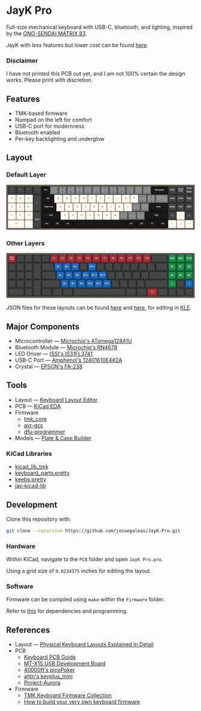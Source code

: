 # JayK Pro
Full-size mechanical keyboard with USB-C, bluetooth, and lighting, inspired by the [ONO-SENDAI MATRIX 83](https://imgur.com/a/v5pzh#FiXKcm0).

JayK with *less* features but lower cost can be found [here](https://github.com/josuegaleas/JayK).

### Disclaimer
I have not printed this PCB out yet, and I am not 100% certain the design works. Please print with discretion.

## Features
- TMK-based firmware
- Numpad on the left for comfort
- USB-C port for modernness
- Bluetooth enabled
- Per-key backlighting and underglow

## Layout
### Default Layer
![Default Layer](https://raw.githubusercontent.com/josuegaleas/jay-images/master/keyboard.png)
### Other Layers
![Other Layers](https://raw.githubusercontent.com/josuegaleas/jay-images/master/keyboard_Layers.png)

JSON files for these layouts can be found [here](https://gist.github.com/josuegaleas/417a4ff5fc216ecdc7868effc9a7b36f) and [here](https://gist.github.com/josuegaleas/c81fd5085f4eeaf2fcede5950b9f7410), for editing in [KLE](http://www.keyboard-layout-editor.com/).

## Major Components
- Microcontroller — [Microchip's ATxmega128A1U](https://www.microchip.com/wwwproducts/en/ATxmega128A1U)
- Bluetooth Module — [Microchip's RN4678](https://www.microchip.com/wwwproducts/en/RN4678)
- LED Driver — [ISSI's IS31FL3741](http://www.issi.com/WW/pdf/IS31FL3741.pdf)
- USB-C Port — [Amphenol's 12401610E4#2A](https://www.amphenol-icc.com/usb-3-1-type-c-gen-2-12401610e42a.html)
- Crystal — [EPSON's FA-238](https://www5.epsondevice.com/en/products/crystal_unit/fa238.html)

## Tools
- Layout — [Keyboard Layout Editor](http://www.keyboard-layout-editor.com/)
- PCB — [KiCad EDA](http://kicad-pcb.org/)
- Firmware
	- [tmk_core](https://github.com/tmk/tmk_core)
	- [avr-gcc](https://www.gnu.org/software/gcc/gcc.html)
	- [dfu-programmer](https://dfu-programmer.sourceforge.io/)
- Models — [Plate & Case Builder](http://builder.swillkb.com/)

### KiCad Libraries
- [kicad_lib_tmk](https://github.com/tmk/kicad_lib_tmk)
- [keyboard_parts.pretty](https://github.com/tmk/keyboard_parts.pretty)
- [keebs.pretty](https://github.com/egladman/keebs.pretty)
- [jay-kicad-lib](https://github.com/josuegaleas/jay-kicad-lib)

## Development
Clone this repository with:
```bash
git clone --recursive https://github.com/josuegaleas/JayK-Pro.git
```

### Hardware
Within KiCad, navigate to the `PCB` folder and open `JayK Pro.pro`.

Using a grid size of `0.0234375` inches for editing the layout.

### Software
Firmware can be compiled using `make` within the `Firmware` folder.

Refer to [this](https://github.com/tmk/tmk_keyboard/blob/master/tmk_core/doc/build.md) for dependencies and programming.

## References
- Layout — [Physical Keyboard Layouts Explained In Detail](https://drop.com/talk/947/physical-keyboard-layouts-explained-in-detail)
- PCB
	- [Keyboard PCB Guide](https://github.com/ruiqimao/keyboard-pcb-guide)
	- [MT-X1S USB Development Board](https://www.mattairtech.com/index.php/mt-x1s-atxmega128a1-u-usb-development-board.html)
	- [40000ft's picoPoker](https://github.com/40000ft/picoPOKER)
	- [ahtn's keyplus_mini](https://github.com/ahtn/keyboard_pcb)
	- [Project-Aurora](https://github.com/Project-Aurora/Project-Aurora)
- Firmware
	- [TMK Keyboard Firmware Collection](https://github.com/tmk/tmk_keyboard/)
	- [How to build your very own keyboard firmware](https://deskthority.net/viewtopic.php?f=7&t=7177&start=)
